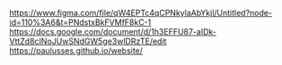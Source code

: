 https://www.figma.com/file/qW4EPTc4qCPNkylaAbYkjl/Untitled?node-id=110%3A6&t=PNdstxBkFVMfF8kC-1
https://docs.google.com/document/d/1h3EFFU87-aIDk-VttZd8cINoJUwSNdGW5ge3wlDRzTE/edit
https://paulusses.github.io/website/
